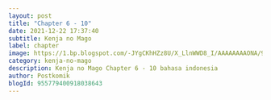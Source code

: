 ```yaml
---
layout: post 
title: "Chapter 6 - 10"
date: 2021-12-22 17:37:40
subtitle: Kenja no Mago
label: chapter
image: https://1.bp.blogspot.com/-JYgCKhHZz8U/X_LlnWWD8_I/AAAAAAAAONA/92V36Wl5V1wJQOdzk8YCrACC3tkWAKNgwCLcBGAsYHQ/s72-c/Kenja-no-Mago.jpg
category: kenja-no-mago
description: Kenja no Mago Chapter 6 - 10 bahasa indonesia 
author: Postkomik
blogId: 955779400918038643
---
```

